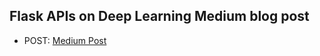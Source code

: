 ## Flask APIs on Deep Learning Medium blog post
* POST: [Medium Post](https://medium.com/@abhishekasdzxc/your-first-machine-learning-web-api-using-python-and-flask-1-ee5ba466c508)
